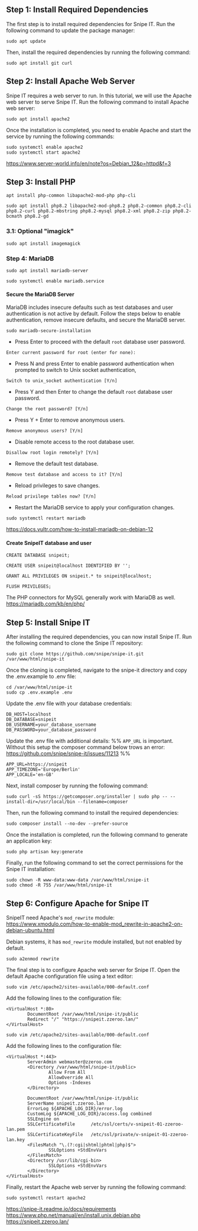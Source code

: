 ## Step 1: Install Required Dependencies

The first step is to install required dependencies for Snipe IT. Run the following command to update the package manager:

```
sudo apt update
```

Then, install the required dependencies by running the following command:

```
sudo apt install git curl
```

## Step 2: Install Apache Web Server

Snipe IT requires a web server to run. In this tutorial, we will use the Apache web server to serve Snipe IT. Run the following command to install Apache web server:

```
sudo apt install apache2
```

Once the installation is completed, you need to enable Apache and start the service by running the following commands:

```
sudo systemctl enable apache2
sudo systemctl start apache2
```

https://www.server-world.info/en/note?os=Debian_12&p=httpd&f=3

## Step 3: Install PHP

```
apt install php-common libapache2-mod-php php-cli
```

```
sudo apt install php8.2 libapache2-mod-php8.2 php8.2-common php8.2-cli php8.2-curl php8.2-mbstring php8.2-mysql php8.2-xml php8.2-zip php8.2-bcmath php8.2-gd
```

### 3.1: Optional "imagick"

```
sudo apt install imagemagick
```


### Step 4: MariaDB

```
sudo apt install mariadb-server
```

```
sudo systemctl enable mariadb.service
```

#### Secure the MariaDB Server

MariaDB includes insecure defaults such as test databases and user authentication is not active by default. Follow the steps below to enable authentication, remove insecure defaults, and secure the MariaDB server.

```
sudo mariadb-secure-installation
```

- Press Enter to proceed with the default `root` database user password.

```
Enter current password for root (enter for none):
```

- Press N and press Enter to enable password authentication when prompted to switch to Unix socket authentication,

```
Switch to unix_socket authentication [Y/n]
```

- Press Y and then Enter to change the default `root` database user password.

```
Change the root password? [Y/n]
```

- Press Y + Enter to remove anonymous users.

```
Remove anonymous users? [Y/n]
```

- Disable remote access to the root database user.

```
Disallow root login remotely? [Y/n]
```

- Remove the default test database.

```
Remove test database and access to it? [Y/n]
```

- Reload privileges to save changes.

```
Reload privilege tables now? [Y/n]
```

- Restart the MariaDB service to apply your configuration changes.

```
sudo systemctl restart mariadb
```

https://docs.vultr.com/how-to-install-mariadb-on-debian-12

#### Create SnipeIT database and user

```
CREATE DATABASE snipeit;
```

```
CREATE USER snipeit@localhost IDENTIFIED BY '';
```

```
GRANT ALL PRIVILEGES ON snipeit.* to snipeit@localhost;
```

```
FLUSH PRIVILEGES;
```

The PHP connectors for MySQL generally work with MariaDB as well.
https://mariadb.com/kb/en/php/

## Step 5: Install Snipe IT

After installing the required dependencies, you can now install Snipe IT. Run the following command to clone the Snipe IT repository:

```
sudo git clone https://github.com/snipe/snipe-it.git /var/www/html/snipe-it
```

Once the cloning is completed, navigate to the snipe-it directory and copy the .env.example to .env file:

```
cd /var/www/html/snipe-it
sudo cp .env.example .env
```

Update the .env file with your database credentials:

```
DB_HOST=localhost
DB_DATABASE=snipeit
DB_USERNAME=your_database_username
DB_PASSWORD=your_database_password
```


Update the .env file with additional details:
%% `APP_URL` is important. Without this setup the composer command below trows an error: https://github.com/snipe/snipe-it/issues/11213 %%

```
APP_URL=https://snipeit
APP_TIMEZONE='Europe/Berlin'
APP_LOCALE='en-GB'
```


Next, install composer by running the following command:

```
sudo curl -sS https://getcomposer.org/installer | sudo php -- --install-dir=/usr/local/bin --filename=composer
```

Then, run the following command to install the required dependencies:

```
sudo composer install --no-dev --prefer-source
```

Once the installation is completed, run the following command to generate an application key:

```
sudo php artisan key:generate
```

Finally, run the following command to set the correct permissions for the Snipe IT installation:

```
sudo chown -R www-data:www-data /var/www/html/snipe-it
sudo chmod -R 755 /var/www/html/snipe-it
```


## Step 6: Configure Apache for Snipe IT

SnipeIT need Apache's `mod_rewrite` module:
https://www.xmodulo.com/how-to-enable-mod_rewrite-in-apache2-on-debian-ubuntu.html

Debian systems, it has `mod_rewrite` module installed, but not enabled by default.

```
sudo a2enmod rewrite
```

The final step is to configure Apache web server for Snipe IT. Open the default Apache configuration file using a text editor:

```
sudo vim /etc/apache2/sites-available/000-default.conf
```

Add the following lines to the configuration file:

```
<VirtualHost *:80>
        DocumentRoot /var/www/html/snipe-it/public
        Redirect "/" "https://snipeit.zzeroo.lan/"
</VirtualHost>
```

```
sudo vim /etc/apache2/sites-available/000-default.conf
```

Add the following lines to the configuration file:

```
<VirtualHost *:443>
        ServerAdmin webmaster@zzeroo.com
        <Directory /var/www/html/snipe-it/public>
                Allow From All
                AllowOverride All
                Options -Indexes
        </Directory>

        DocumentRoot /var/www/html/snipe-it/public
        ServerName snipeit.zzeroo.lan
        ErrorLog ${APACHE_LOG_DIR}/error.log
        CustomLog ${APACHE_LOG_DIR}/access.log combined
        SSLEngine on
        SSLCertificateFile      /etc/ssl/certs/v-snipeit-01-zzeroo-lan.pem
        SSLCertificateKeyFile   /etc/ssl/private/v-snipeit-01-zzeroo-lan.key
        <FilesMatch "\.(?:cgi|shtml|phtml|php)$">
                SSLOptions +StdEnvVars
        </FilesMatch>
        <Directory /usr/lib/cgi-bin>
                SSLOptions +StdEnvVars
        </Directory>
</VirtualHost>
```

Finally, restart the Apache web server by running the following command:

```
sudo systemctl restart apache2
```




https://snipe-it.readme.io/docs/requirements
https://www.php.net/manual/en/install.unix.debian.php
https://snipeit.zzeroo.lan/
